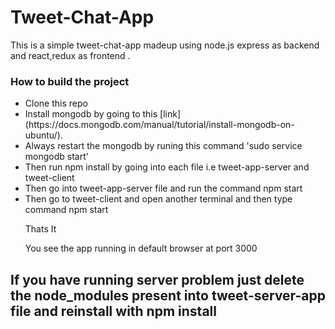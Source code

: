 <h1>Tweet-Chat-App</h1>
<p>This is a simple tweet-chat-app madeup using node.js express as backend and react,redux as frontend .</p>

<h3>How to build the project</h3>
<ul>
<li>Clone this repo</li>
<li>Install mongodb by going to this [link](https://docs.mongodb.com/manual/tutorial/install-mongodb-on-ubuntu/).</li>
<li>Always restart the mongodb by runing this command 'sudo service mongodb start'</li>
<li>Then run npm install by going into each file i.e tweet-app-server and tweet-client</li>
<li>Then go into tweet-app-server file and run the command npm start</li>
<li>Then go to tweet-client and open another terminal and then type command npm start </li>
<p>Thats It</p>
<p>You see the app running in  default browser at port 3000</p>

</ul>

<h2>If you have running server problem just delete the node_modules present into tweet-server-app file and reinstall with npm install</h2>
